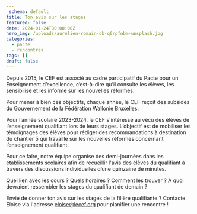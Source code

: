 ```yaml
---
_schema: default
title: Ton avis sur les stages
featured: false
date: 2024-01-24T00:00:00Z
hero_img: /uploads/aurelien-romain-db-q6rpfnbm-unsplash.jpg
categories:
  - pacte
  - rencontres
tags: []
draft: false
---
```

Depuis 2015, le CEF est associé au cadre participatif du Pacte pour un Enseignement d’excellence, c’est-à-dire qu’il consulte les élèves, les sensibilise et les informe sur les nouvelles réformes.

Pour mener à bien ces objectifs, chaque année, le CEF reçoit des subsides du Gouvernement de la Fédération Wallonie Bruxelles.

Pour l’année scolaire 2023-2024, le CEF s'intéresse au vécu des élèves de l’enseignement qualifiant lors de leurs stages. L’objectif est de mobiliser les témoignages des élèves pour rédiger des recommandations à destination du chantier 5 qui travaille sur les nouvelles réformes concernant l’enseignement qualifiant.

Pour ce faire, notre équipe organise des demi-journées dans les établissements scolaires afin de recueillir l'avis des élèves du qualifiant à travers des discussions individuelles d’une quinzaine de minutes.&nbsp;

Quel lien avec les cours ? Quels horaires ? Comment les trouver ? A quoi devraient ressembler les stages du qualifiant de demain ?&nbsp;

Envie de donner ton avis sur les stages de la filière qualifiante ? Contacte Eloïse via l'adresse [eloise@lecef.org](mailto:eloise@lecef.org) pour planifier une rencontre !&nbsp;